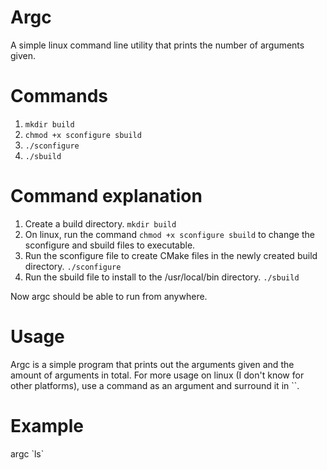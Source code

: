 # Argc
A simple linux command line utility that prints the number of arguments given.

# Commands
1) `mkdir build`
2) `chmod +x sconfigure sbuild`
3) `./sconfigure`
4) `./sbuild`

# Command explanation
1) Create a build directory. `mkdir build`
2) On linux, run the command `chmod +x sconfigure sbuild` to change the sconfigure and sbuild files to executable.
3) Run the sconfigure file to create CMake files in the newly created build directory. `./sconfigure`
4) Run the sbuild file to install to the /usr/local/bin directory. `./sbuild`

Now argc should be able to run from anywhere.

# Usage
Argc is a simple program that prints out the arguments given and the amount of arguments in total.  For more usage on linux (I don't know for other platforms), use a command as an argument and surround it in \`\`.

# Example
argc \`ls\`
